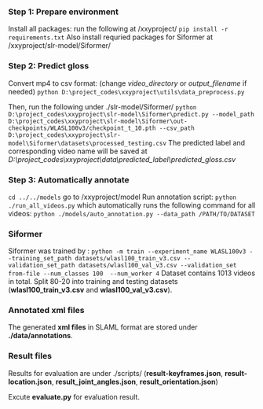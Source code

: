 ### Step 1: Prepare environment
Install all packages: run the following at /xxyproject/
`pip install -r requirements.txt`
Also install requried packages for Siformer at /xxyproject/slr-model/Siformer/



### Step 2: Predict gloss

Convert mp4 to csv format: (change *video_directory* or *output_filename* if needed)
`python D:\project_codes\xxyproject\utils\data_preprocess.py`

Then, run the following under ./slr-model/Siformer/
`python D:\project_codes\xxyproject\slr-model\Siformer\predict.py --model_path D:\project_codes\xxyproject\slr-model\Siformer\out-checkpoints/WLASL100v3/checkpoint_t_10.pth --csv_path D:\project_codes\xxyproject\slr-model\Siformer\datasets\processed_testing.csv`
The predicted label and corresponding video name will be saved at *D:\project_codes\xxyproject\data\predicted_label\predicted_gloss.csv*


### Step 3: Automatically annotate
`cd ../../models` go to /xxyproject/model
Run annotation script:
`python ./run_all_videos.py`
which automatically runs the following command for all videos:
`python ./models/auto_annotation.py --data_path /PATH/TO/DATASET `




### Siformer
Siformer was trained by : `python -m train --experiment_name WLASL100v3 --training_set_path datasets/wlasl100_train_v3.csv --validation_set_path datasets/wlasl100_val_v3.csv --validation_set from-file --num_classes 100 
--num_worker 4`
Dataset contains 1013 videos in total. Split 80-20 into training and testing datasets (**wlasl100_train_v3.csv** and **wlasl100_val_v3.csv**).

### Annotated xml files
The generated **xml files** in SLAML format are stored under **./data/annotations**.


### Result files 
Results for evaluation are under ./scripts/
(**result-keyframes.json**, **result-location.json**, **result_joint_angles.json**, **result_orientation.json**)

Excute **evaluate.py** for evaluation result.